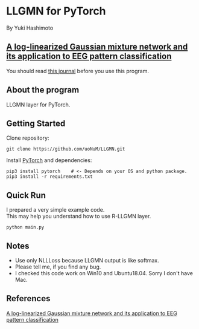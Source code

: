 # LLGMN for PyTorch
By Yuki Hashimoto

## [A log-linearized Gaussian mixture network and its application to EEG pattern classification](https://ieeexplore.ieee.org/abstract/document/740670)
You should read [this journal](https://ieeexplore.ieee.org/abstract/document/740670) before you use this program.<br>

## About the program
LLGMN layer for PyTorch.<br>

## Getting Started 
Clone repository:
```
git clone https://github.com/uoNuM/LLGMN.git
```
Install [PyTorch](https://pytorch.org/get-started/locally/) and dependencies:
```
pip3 install pytorch    # <- Depends on your OS and python package.
pip3 install -r requirements.txt
```

## Quick Run
I prepared a very simple example code.<br>
This may help you understand how to use R-LLGMN layer.<br>
```
python main.py
```

## Notes
- Use only NLLLoss because LLGMN output is like softmax.
- Please tell me, if you find any bug.
- I checked this code work on Win10 and Ubuntu18.04. Sorry I don't have Mac.

## References
[A log-linearized Gaussian mixture network and its application to EEG pattern classification](https://ieeexplore.ieee.org/abstract/document/740670)<br>
